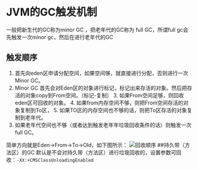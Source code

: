 # JVM的GC触发机制
一般把新生代的GC称为minor GC ，把老年代的GC称为 full GC，所谓full gc会先触发一次minor gc，然后在进行老年代的GC
## 触发顺序
1. 首先向eden区申请分配空间，如果空间够，就直接进行分配，否则进行一次Minor GC。
2. Minor GC 首先会对Eden区的对象进行标记，标记出来存活的对象。然后把存活的对象copy到From空间。（标记-复制）
	3. 如果From空间足够，则回收eden区可回收的对象。
	4. 如果from内存空间不够，则把From空间存活的对象复制到To区，
	5. 如果TO区的内存空间也不够的话，则把To区存活的对象复制到老年代。
6. 如果老年代空间也不够（或者达到触发老年年垃圾回收条件的话）则触发一次full GC。

简单方向就是Eden->From->To->Old，如下图所示：
![回收顺序](http://askingwindy-gitcafe.qiniudn.com/JVM堆内空间.png)
##持久带（方法区）的GC
默认是不会对持久带（方法区）进行垃圾回收的，设置参数可回收：`-XX:+CMSClassUnloadingEnabled`
